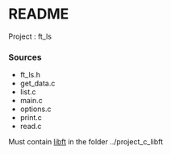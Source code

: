 # README #

Project : ft_ls

### Sources ###

* ft_ls.h
* get_data.c
* list.c
* main.c
* options.c
* print.c
* read.c

Must contain [libft](https://github.com/gaetanpueo/project_c_libft) in the folder ../project_c_libft
